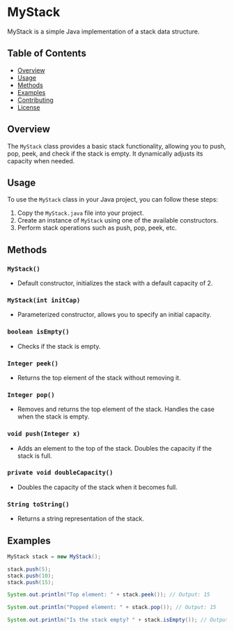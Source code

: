 # MyStack

MyStack is a simple Java implementation of a stack data structure.

## Table of Contents

- [Overview](#overview)
- [Usage](#usage)
- [Methods](#methods)
- [Examples](#examples)
- [Contributing](#contributing)
- [License](#license)

## Overview

The `MyStack` class provides a basic stack functionality, allowing you to push, pop, peek, and check if the stack is empty. It dynamically adjusts its capacity when needed.

## Usage

To use the `MyStack` class in your Java project, you can follow these steps:

1. Copy the `MyStack.java` file into your project.
2. Create an instance of `MyStack` using one of the available constructors.
3. Perform stack operations such as push, pop, peek, etc.

## Methods

### `MyStack()`

- Default constructor, initializes the stack with a default capacity of 2.

### `MyStack(int initCap)`

- Parameterized constructor, allows you to specify an initial capacity.

### `boolean isEmpty()`

- Checks if the stack is empty.

### `Integer peek()`

- Returns the top element of the stack without removing it.

### `Integer pop()`

- Removes and returns the top element of the stack. Handles the case when the stack is empty.

### `void push(Integer x)`

- Adds an element to the top of the stack. Doubles the capacity if the stack is full.

### `private void doubleCapacity()`

- Doubles the capacity of the stack when it becomes full.

### `String toString()`

- Returns a string representation of the stack.

## Examples

```java
MyStack stack = new MyStack();

stack.push(5);
stack.push(10);
stack.push(15);

System.out.println("Top element: " + stack.peek()); // Output: 15

System.out.println("Popped element: " + stack.pop()); // Output: 15

System.out.println("Is the stack empty? " + stack.isEmpty()); // Output: false
